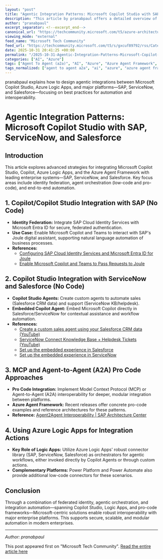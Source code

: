 ```yaml
---
layout: "post"
title: "Agentic Integration Patterns: Microsoft Copilot Studio with SAP, ServiceNow, and Salesforce"
description: "This article by pranabpaul offers a detailed overview of integration patterns for connecting Microsoft Copilot Studio, Copilot, Azure Logic Apps, and the Azure Agent Framework with leading enterprise platforms SAP, ServiceNow, and Salesforce. Covering both low-code (Copilot Studio) and pro-code (MCP, Agent-to-Agent) scenarios, it highlights secure identity federation, modular agent orchestration, and automation strategies for building advanced enterprise solutions."
author: "pranabpaul"
excerpt_separator: <!--excerpt_end-->
canonical_url: "https://techcommunity.microsoft.com/t5/azure-architecture-blog/agentic-integration-with-sap-servicenow-and-salesforce/ba-p/4466049"
viewing_mode: "external"
feed_name: "Microsoft Tech Community"
feed_url: "https://techcommunity.microsoft.com/t5/s/gxcuf89792/rss/Category?category.id=Azure"
date: 2025-10-31 20:41:25 +00:00
permalink: "/2025-10-31-Agentic-Integration-Patterns-Microsoft-Copilot-Studio-with-SAP-ServiceNow-and-Salesforce.html"
categories: ["AI", "Azure"]
tags: ["Agent To Agent (a2a)", "AI", "Azure", "Azure Agent Framework", "Azure Logic Apps", "Community", "Conversational AI", "Enterprise Automation", "Federated Identity", "Foundry", "Identity Federation", "Low Code Integration", "MCP", "Microsoft Copilot Studio", "Microsoft Entra ID", "Salesforce Integration", "SAP Integration", "ServiceNow Integration"]
tags_normalized: ["agent to agent a2a", "ai", "azure", "azure agent framework", "azure logic apps", "community", "conversational ai", "enterprise automation", "federated identity", "foundry", "identity federation", "low code integration", "mcp", "microsoft copilot studio", "microsoft entra id", "salesforce integration", "sap integration", "servicenow integration"]
---
```


pranabpaul explains how to design agentic integrations between Microsoft Copilot Studio, Azure Logic Apps, and major platforms—SAP, ServiceNow, and Salesforce—focusing on best practices for automation and interoperability.<!--excerpt_end-->

# Agentic Integration Patterns: Microsoft Copilot Studio with SAP, ServiceNow, and Salesforce

## Introduction

This article explores advanced strategies for integrating Microsoft Copilot Studio, Copilot, Azure Logic Apps, and the Azure Agent Framework with leading enterprise systems—SAP, ServiceNow, and Salesforce. Key focus areas include identity federation, agent orchestration (low-code and pro-code), and end-to-end automation.

## 1. Copilot/Copilot Studio Integration with SAP (No Code)

- **Identity Federation:** Integrate SAP Cloud Identity Services with Microsoft Entra ID for secure, federated authentication.
- **Use Case:** Enable Microsoft Copilot and Teams to interact with SAP's Joule digital assistant, supporting natural language automation of business processes.
- **References:**
  - [Configuring SAP Cloud Identity Services and Microsoft Entra ID for Joule](https://community.sap.com/t5/technology-blog-posts-by-sap/configuring-sap-cloud-identity-services-and-microsoft-entra-id-for-joule/ba-p/14105743)
  - [Enable Microsoft Copilot and Teams to Pass Requests to Joule](https://community.sap.com/t5/technology-blog-posts-by-sap/enable-microsoft-copilot-and-teams-to-pass-requests-to-joule/ba-p/14109137)

## 2. Copilot Studio Integration with ServiceNow and Salesforce (No Code)

- **Copilot Studio Agents:** Create custom agents to automate sales (Salesforce CRM data) and support (ServiceNow KB/helpdesk).
- **Embedded Copilot Agent:** Embed Microsoft Copilot directly in Salesforce/ServiceNow for contextual assistance and workflow automation.
- **References:**
  - [Create a custom sales agent using your Salesforce CRM data (YouTube)](https://www.youtube.com/watch?v=TWl588bhrsc&t=150s)
  - [ServiceNow Connect Knowledge Base + Helpdesk Tickets (YouTube)](https://www.youtube.com/watch?v=LpRdT49U9Cw&t=322s)
  - [Set up the embedded experience in Salesforce](https://learn.microsoft.com/en-us/microsoft-copilot-service/salesforce-integration)
  - [Set up the embedded experience in ServiceNow](https://learn.microsoft.com/en-us/microsoft-copilot-service/servicenow-integration)

## 3. MCP and Agent-to-Agent (A2A) Pro Code Approaches

- **Pro Code Integration:** Implement Model Context Protocol (MCP) or Agent-to-Agent (A2A) interoperability for deeper, modular integration between platforms.
- **Azure Agent Framework:** Recent releases offer concrete pro-code examples and reference architectures for these patterns.
- **Reference:** [Agent2Agent Interoperability | SAP Architecture Center](https://architecture.learning.sap.com/docs/ref-arch/e5eb3b9b1d/8)

## 4. Using Azure Logic Apps for Integration Actions

- **Key Role of Logic Apps:** Utilize Azure Logic Apps' robust connector library (SAP, ServiceNow, Salesforce) as orchestrators for agentic workflows, either invoked directly by Copilot Agents or through custom actions.
- **Complementary Platforms:** Power Platform and Power Automate also provide additional low-code connectors for these scenarios.

## Conclusion

Through a combination of federated identity, agentic orchestration, and integration automation—spanning Copilot Studio, Logic Apps, and pro-code frameworks—Microsoft-centric solutions enable robust interoperability with major enterprise platforms. This supports secure, scalable, and modular automation in modern enterprises.

---
*Author: pranabpaul*

This post appeared first on "Microsoft Tech Community". [Read the entire article here](https://techcommunity.microsoft.com/t5/azure-architecture-blog/agentic-integration-with-sap-servicenow-and-salesforce/ba-p/4466049)

